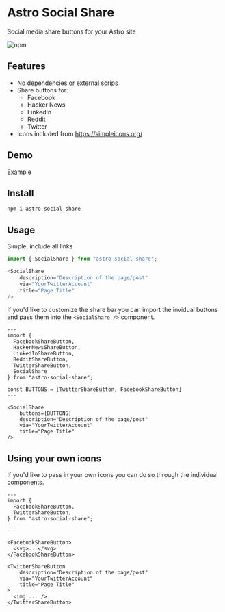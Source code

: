 # Astro Social Share

Social media share buttons for your Astro site 

![npm](https://img.shields.io/npm/v/astro-social-share)

## Features
* No dependencies or external scrips
* Share buttons for:
  * Facebook
  * Hacker News
  * LinkedIn
  * Reddit
  * Twitter
* Icons included from https://simpleicons.org/

## Demo
[Example](https://mckerlie.com/posts/migrating-your-blog-from-hugo-to-astro)

## Install

`npm i astro-social-share`

## Usage

Simple, include all links

```js
import { SocialShare } from "astro-social-share";

<SocialShare
    description="Description of the page/post"
    via="YourTwitterAccount"
    title="Page Title"
/>
```

If you'd like to customize the share bar you can import the invidual buttons and pass them into the `<SocialShare />` component.

```astro
---
import { 
  FacebookShareButton,
  HackerNewsShareButton,
  LinkedInShareButton,
  RedditShareButton,
  TwitterShareButton,
  SocialShare
} from "astro-social-share";

const BUTTONS = [TwitterShareButton, FacebookShareButton]
---

<SocialShare
    buttons={BUTTONS}
    description="Description of the page/post"
    via="YourTwitterAccount"
    title="Page Title"
/>
```

## Using your own icons

If you'd like to pass in your own icons you can do so through the individual components.

```astro
---
import { 
  FacebookShareButton,
  TwitterShareButton,
} from "astro-social-share";

---

<FacebookShareButton>
  <svg>...</svg>
</FacebookShareButton>

<TwitterShareButton
    description="Description of the page/post"
    via="YourTwitterAccount"
    title="Page Title"
>
  <img ... />
</TwitterShareButton>
```

